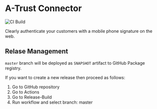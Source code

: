 # A-Trust Connector

![CI Build](https://github.com/axonivy-market/a-trust-connector/actions/workflows/ci.yml/badge.svg)

Clearly authenticate your customers with a mobile phone signature on the web. 

## Relase Management

`master` branch will be deployed as `SNAPSHOT` artifact to GitHub Package registry.

If you want to create a new release then proceed as follows:

1. Go to GitHub repository
2. Go to Actions
3. Go to Release-Build
4. Run workflow and select branch: master
